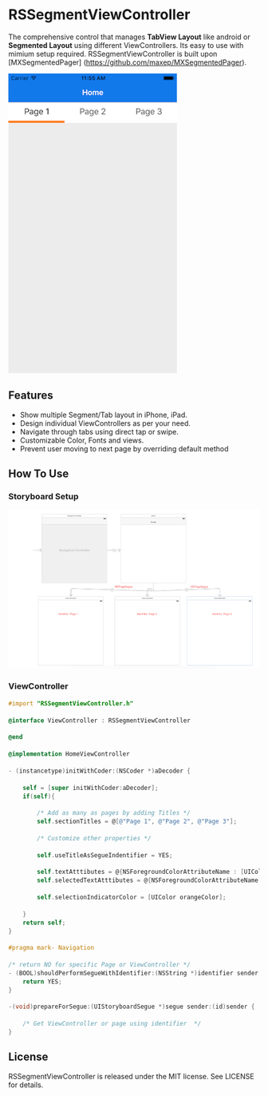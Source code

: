 # RSSegmentViewController

The comprehensive control that manages **TabView Layout** like android or **Segmented Layout** using different ViewControllers. Its easy to use with mimium setup required. RSSegmentViewController is built upon [MXSegmentedPager] (https://github.com/maxep/MXSegmentedPager).



![Alt text](/Images/display.png?raw=true "Main")


## Features

- Show multiple Segment/Tab layout in iPhone, iPad.
- Design individual ViewControllers as per your need.
- Navigate through tabs using direct tap or swipe.
- Customizable Color, Fonts and views.
- Prevent user moving to next page by overriding default method


## How To Use

### Storyboard Setup

![Alt text](/Images/setup.png?raw=true "Storyboard Setup")

### ViewController

```objective-c
#import "RSSegmentViewController.h"

@interface ViewController : RSSegmentViewController

@end

@implementation HomeViewController

- (instancetype)initWithCoder:(NSCoder *)aDecoder {
    
    self = [super initWithCoder:aDecoder];
    if(self){
        
        /* Add as many as pages by adding Titles */
        self.sectionTitles = @[@"Page 1", @"Page 2", @"Page 3"];
        
        /* Customize other properties */
        
        self.useTitleAsSegueIndentifier = YES;
        
        self.textAtttibutes = @{NSForegroundColorAttributeName : [UIColor darkGrayColor]};
        self.selectedTextAtttibutes = @{NSForegroundColorAttributeName : [UIColor blackColor]};
        
        self.selectionIndicatorColor = [UIColor orangeColor];
        
    }
    return self;
}

#pragma mark- Navigation

/* return NO for specific Page or ViewController */
- (BOOL)shouldPerformSegueWithIdentifier:(NSString *)identifier sender:(id)sender {
    return YES;
}

-(void)prepareForSegue:(UIStoryboardSegue *)segue sender:(id)sender {
    
    /* Get ViewController or page using identifier  */
}


```

## License

RSSegmentViewController is released under the MIT license. See LICENSE for details.
